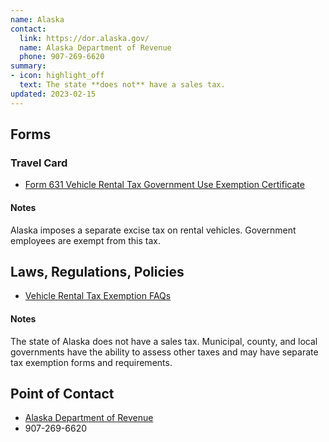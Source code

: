 ```yaml
---
name: Alaska
contact:
  link: https://dor.alaska.gov/
  name: Alaska Department of Revenue
  phone: 907-269-6620
summary:
- icon: highlight_off
  text: The state **does not** have a sales tax.
updated: 2023-02-15
---
```


## Forms

### Travel Card

* [Form 631 Vehicle Rental Tax Government Use Exemption Certificate](http://www.tax.alaska.gov/programs/programs/forms/index.aspx?60255)

#### Notes

Alaska imposes a separate excise tax on rental vehicles. Government employees are exempt from this tax.

## Laws, Regulations, Policies

* [Vehicle Rental Tax Exemption FAQs](https://tax.alaska.gov/programs/programs/help/faq/faq.aspx?60255#section2)

#### Notes

The state of Alaska does not have a sales tax. Municipal, county, and local governments have the ability to assess other taxes and may have separate tax exemption forms and requirements.

## Point of Contact
- [Alaska Department of Revenue](https://dor.alaska.gov/)
- 907-269-6620